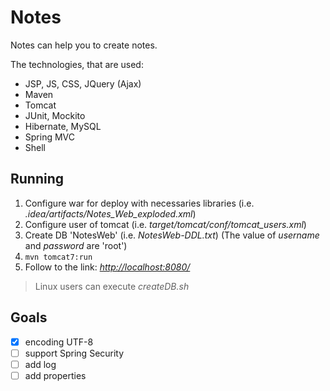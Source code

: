 # Notes
Notes can help you to create notes.

The technologies, that are used:
- JSP, JS, CSS, JQuery (Ajax)
- Maven
- Tomcat
- JUnit, Mockito
- Hibernate, MySQL
- Spring MVC
- Shell

## Running
1. Configure war for deploy with necessaries libraries (i.e. _.idea/artifacts/Notes_Web_exploded.xml_)
2. Configure user of tomcat (i.e. _target/tomcat/conf/tomcat_users.xml_)
3. Create DB 'NotesWeb' (i.e. _NotesWeb-DDL.txt_) (The value of _username_ and _password_ are 'root')
4. `mvn tomcat7:run`
5. Follow to the link: [_http://localhost:8080/_](http://localhost:8080")

> Linux users can execute _createDB.sh_

## Goals
- [X] encoding UTF-8
- [ ] support Spring Security
- [ ] add log
- [ ] add properties